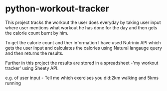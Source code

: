 # python-workout-tracker

This project tracks the workout the user does everyday by taking user input where user mentions what workout he has done for the day and then gets the calorie count burnt by him.

To get the calorie count and ther information I have used Nutrinix API which gets the user input and calculates the calories using Natural langauge query and then returns the results.

Further in this project the results are stored in a spreadsheet -'my workout tracker' using Sheety API.

e.g. of user input - Tell me which exercises you did:2km walking and 5kms running
